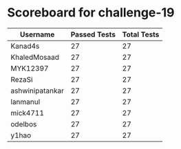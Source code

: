 # Scoreboard for challenge-19
| Username   | Passed Tests | Total Tests |
|------------|--------------|-------------|
| Kanad4s | 27 | 27 |
| KhaledMosaad | 27 | 27 |
| MYK12397 | 27 | 27 |
| RezaSi | 27 | 27 |
| ashwinipatankar | 27 | 27 |
| lanmanul | 27 | 27 |
| mick4711 | 27 | 27 |
| odelbos | 27 | 27 |
| y1hao | 27 | 27 |
